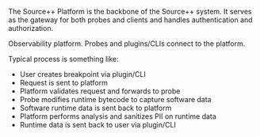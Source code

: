 The Source++ Platform is the backbone of the Source++ system. It serves as the gateway for both probes and clients and
handles authentication and authorization.

Observability platform. Probes and plugins/CLIs connect to the platform.

Typical process is something like:

- User creates breakpoint via plugin/CLI
- Request is sent to platform
- Platform validates request and forwards to probe
- Probe modifies runtime bytecode to capture software data
- Software runtime data is sent back to platform
- Platform performs analysis and sanitizes PII on runtime data
- Runtime data is sent back to user via plugin/CLI
